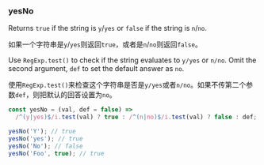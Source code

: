 ### yesNo

Returns `true` if the string is `y`/`yes` or `false` if the string is `n`/`no`.

如果一个字符串是`y`/`yes`则返回`true`，或者是`n`/`no`则返回`false`。

Use `RegExp.test()` to check if the string evaluates to `y/yes` or `n/no`.
Omit the second argument, `def` to set the default answer as `no`.

使用`RegExp.test()`来检查这个字符串是否是`y/yes`或者`n/no`。如果不传第二个参数`def`，则把默认的回答设置为`no`。

```js
const yesNo = (val, def = false) =>
  /^(y|yes)$/i.test(val) ? true : /^(n|no)$/i.test(val) ? false : def;
```

```js
yesNo('Y'); // true
yesNo('yes'); // true
yesNo('No'); // false
yesNo('Foo', true); // true
```
